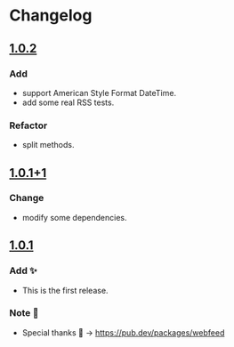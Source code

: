 # Changelog
## [1.0.2](https://pub.dev/packages/dart_rss/versions/1.0.2)
### Add
- support American Style Format DateTime.
- add some real RSS tests.

### Refactor
- split methods.

## [1.0.1+1](https://pub.dev/packages/dart_rss/versions/1.0.1+1)
### Change
- modify some dependencies.

## [1.0.1](https://pub.dev/packages/dart_rss/versions/1.0.1)
### Add :sparkles:
- This is the first release.

### Note :memo:
- Special thanks :eyes: -> https://pub.dev/packages/webfeed
